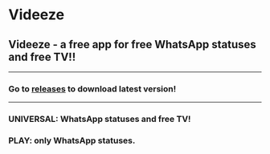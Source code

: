# Videeze
## Videeze - a free app for free WhatsApp statuses and free TV!!

----

### Go to [releases][1] to download latest version!

----

### UNIVERSAL: WhatsApp statuses and free TV!

### PLAY: only WhatsApp statuses.

[1]: https://github.com/AwaisKing/Videeze/releases/latest

